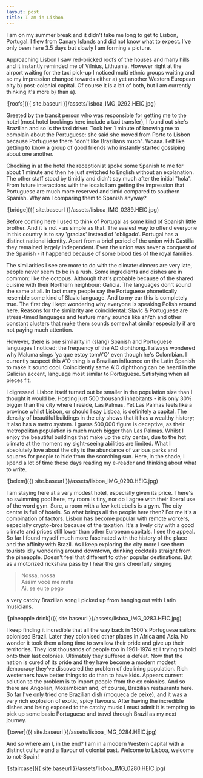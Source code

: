 ```yaml
---
layout: post
title: I am in Lisbon
---
```


I am on my summer break and it didn't take me long to get to Lisbon, Portugal.
I flew from Canary Islands and did not know what to expect. I've only been here
3.5 days but slowly I am forming a picture.

Approaching Lisbon I saw red-bricked roofs of the houses and many hills and it
instantly reminded me of Vilnius, Lithuania. However right at the airport
waiting for the taxi pick-up I noticed multi ethnic groups waiting and so my
impression changed towards either a) yet another Western European city b)
post-colonial capital. Of course it is a bit of both, but I am currently
thinking it's more b) than a).

![roofs]({{ site.baseurl }}/assets/lisboa_IMG_0292.HEIC.jpg)

Greeted by the transit person who was responsible for getting me to the hotel
(most hotel bookings here include a taxi transfer), I found out she's Brazilian
and so is the taxi driver. Took her 1 minute of knowing me to complain about
the Portuguese: she said she moved from Porto to Lisbon because Portuguese
there "don't like Brazilians much". Woaaa. Felt like getting to know a group of
good friends who instantly started gossiping about one another.

Checking in at the hotel the receptionist spoke some Spanish to me for about 1
minute and then he just switched to English without an explanation. The other
staff stood by timidly and didn't say much after the initial "hola". From
future interactions with the locals I am getting the impression that Portuguese
are much more reserved and timid compared to southern Spanish. Why am I comparing
them to Spanish anyway?

![bridge]({{ site.baseurl }}/assets/lisboa_IMG_0289.HEIC.jpg)

Before coming here I used to think of Portugal as some kind of Spanish little
brother. And it is not - as simple as that. The easiest way to offend everyone
in this country is to say 'gracias' instead of 'obligado'. Portugal has a
distinct national identity. Apart from a brief period of the union with
Castilla they remained largely independent. Even the union was never a conquest
of the Spanish - it happened because of some blood ties of the royal families.

The similarities I see are more to do with the climate: dinners are very
late, people never seem to be in a rush. Some ingredients and dishes are in
common: like the octopus. Although that's probable because of the shared
cuisine with their Northern neighbour: Galicia. The languages don't sound the
same at all. In fact many people say the Portuguese phonetically resemble some
kind of Slavic language. And to my ear this is completely true. The first day I
kept wondering why everyone is speaking Polish around here. Reasons for the
similarity are coincidental: Slavic & Portuguese are stress-timed languages and
feature many sounds like sh/zh and other constant clusters that make them
sounds somewhat similar especially if are not paying much attention.

However, there is one similarity in (slang) Spanish and Portuguese languages I
noticed: the frequency of the AO diphthong. I always wondered why Maluma
sings 'ya que estoy tomA'O' even though he's Colombian. I currently suspect
this A'O thing is a Brazilian influence on the Latin Spanish to make it sound
cool. Coincidently same A'O diphthong can be heard in the Galician accent,
language most similar to Portuguese. Satisfying when all pieces fit.

I digressed. Lisbon itself turned out be smaller in the population size than I
thought it would be. Hosting just 500 thousand inhabitants - it is only 30%
bigger than the city where I reside, Las Palmas. Yet Las Palmas feels like a
province whilst Lisbon, or should I say Lisboa, is definitely a capital. The
density of beautiful buildings in the city shows that it has a wealthy history;
it also has a metro system. I guess 500,000 figure is deceptive, as their
metropolitan population is much much bigger than Las Palmas. Whilst I enjoy the
beautiful buildings that make up the city center, due to the hot climate at the
moment my sight-seeing abilities are limited. What I absolutely love about the
city is the abundance of various parks and squares for people to hide from the
scorching sun. Here, in the shade, I spend a lot of time these days reading my
e-reader and thinking about what to write.

![belem]({{ site.baseurl }}/assets/lisboa_IMG_0290.HEIC.jpg)

I am staying here at a very modest hotel, especially given its price. There's
no swimming pool here, my room is tiny, nor do I agree with their liberal use
of the word gym. Sure, a room with a few kettlebells is a gym. The city centre
is full of hotels. So what brings all the people here then? For me it's a
combination of factors. Lisbon has become popular with remote workers,
especially crypto-bros because of the taxation. It's a lively city with a good
climate and prices still lower than other European capitals. I see the appeal.
So far I found myself much more fascinated with the history of the place and
the affinity with Brazil. As I keep exploring the city more I see them tourists
idly wondering around downtown, drinking cocktails straight from the pineapple.
Doesn't feel that different to other popular destinations. But as a motorized
rickshaw pass by I hear the girls cheerfully singing
> Nossa, nossa<br>
> Assim você me mata<br>
> Ai, se eu te pego

a very catchy Brazilian song I picked up from hanging out with Latin musicians.

![pineapple drink]({{ site.baseurl }}/assets/lisboa_IMG_0283.HEIC.jpg)

I keep finding it incredible that all the way back in 1500's Portuguese sailors
colonised Brazil. Later they colonised other places in Africa and Asia. No
wonder it took them a long time to swallow their pride and give up their
territories. They lost thousands of people too in 1961-1974 still trying to hold
onto their last colonies. Ultimately they suffered a defeat. Now that the
nation is cured of its pride and they have become a modern modest democracy
they've discovered the problem of declining population. Rich westerners have
better things to do than to have kids. Appears current solution to the problem
is to import people from the ex colonies. And so there are Angolian, Mozambican
and, of course, Brazilian restaurants here. So far I've only tried one
Brazilian dish (moqueca de peixe), and it was a very rich explosion of exotic,
spicy flavours. After having the incredible dishes and being exposed to the
catchy music I must admit it is tempting to pick up some basic Portuguese
and travel through Brazil as my next journey.

![tower]({{ site.baseurl }}/assets/lisboa_IMG_0284.HEIC.jpg)

And so where am I, in the end? I am in a modern Western capital with a distinct
culture and a flavour of colonial past. Welcome to Lisboa, welcome to not-Spain!

![staircase]({{ site.baseurl }}/assets/lisboa_IMG_0280.HEIC.jpg)
